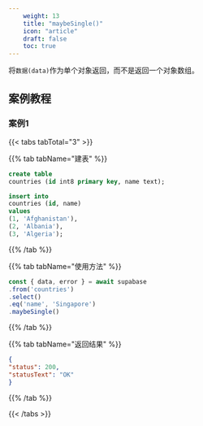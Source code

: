 ```yaml
---
    weight: 13
    title: "maybeSingle()"
    icon: "article"
    draft: false
    toc: true
---
```



将`数据(data)`作为单个对象返回，而不是返回一个对象数组。



## 案例教程
### 案例1 

{{< tabs tabTotal="3" >}}
 

{{% tab tabName="建表" %}}



  ```sql
create table
  countries (id int8 primary key, name text);

insert into
  countries (id, name)
values
  (1, 'Afghanistan'),
  (2, 'Albania'),
  (3, 'Algeria');
  ```



{{% /tab %}}

{{% tab tabName="使用方法" %}}



  ```ts
const { data, error } = await supabase
  .from('countries')
  .select()
  .eq('name', 'Singapore')
  .maybeSingle()
  ```



{{% /tab %}}


{{% tab tabName="返回结果" %}}



  ```json
{
  "status": 200,
  "statusText": "OK"
}
  ```



{{% /tab %}}

{{< /tabs >}}
